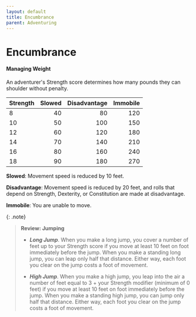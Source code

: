 ```yaml
---
layout: default
title: Encumbrance
parent: Adventuring
---
```


# Encumbrance

#### Managing Weight

An adventurer's Strength score determines how many pounds they can shoulder without penalty. 

| Strength | Slowed | Disadvantage | Immobile |
| :------- | -----: | -----------: | -------: |
| 8        |     40 |           80 |      120 |
| 10       |     50 |          100 |      150 |
| 12       |     60 |          120 |      180 |
| 14       |     70 |          140 |      210 |
| 16       |     80 |          160 |      240 |
| 18       |     90 |          180 |      270 |

**Slowed**: Movement speed is reduced by 10 feet.

**Disadvantage**: Movement speed is reduced by 20 feet, and rolls that depend on Strength, Dexterity, or Constitution are made at disadvantage.

**Immobile**: You are unable to move.


{: .note}
> **Review: Jumping**
>
> * ***Long Jump***. When you make a long jump, you cover a number of feet up to your Strength score if you move at least 10 feet on foot immediately before the jump. When you make a standing long jump, you can leap only half that distance. Either way, each foot you clear on the jump costs a foot of movement.
>
> * ***High Jump***. When you make a high jump, you leap into the air a number of feet equal to 3 + your Strength modifier (minimum of 0 feet) if you move at least 10 feet on foot immediately before the jump. When you make a standing high jump, you can jump only half that distance. Either way, each foot you clear on the jump costs a foot of movement. 

<!-- > * ***Push, Drag, or Lift***. You can push, drag, or lift a weight in pounds up to 30 times your Strength score. While pushing or dragging weight in excess of 15 times your Strength score, your speed drops to 5 feet. 
> -->

<!-- {: .note}
> **Review: Variant Encumbrance**
>
> _The rules for lifting and carrying are intentionally simple. Here is a variant if you are looking for more detailed rules for determining how a character is hindered by the weight of equipment. When you use this variant, ignore the Strength column of the Armor table in chapter 5._
> 
> _If you carry weight in excess of 5 times your Strength score, you are encumbered, which means your speed drops by 10 feet._
> 
> _If you carry weight in excess of 10 times your Strength score, up to your maximum carrying capacity, you are instead heavily encumbered, which means your speed drops by 20 feet and you have disadvantage on ability checks, attack rolls, and saving throws that use Strength, Dexterity, or Constitution._
>
> \- [Basic Rules](../more/DnD_BasicRules_2018.pdf), pg. 63 -->